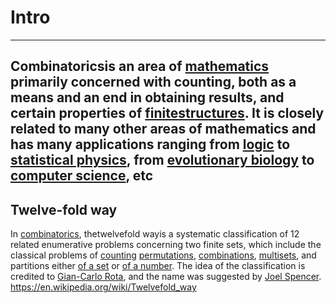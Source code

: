 # Intro

---

## Combinatoricsis an area of [mathematics](https://en.wikipedia.org/wiki/Mathematics) primarily concerned with counting, both as a means and an end in obtaining results, and certain properties of [finite](https://en.wikipedia.org/wiki/Finite_set)[structures](https://en.wikipedia.org/wiki/Mathematical_structure). It is closely related to many other areas of mathematics and has many applications ranging from [logic](https://en.wikipedia.org/wiki/Logic) to [statistical physics](https://en.wikipedia.org/wiki/Statistical_physics), from [evolutionary biology](https://en.wikipedia.org/wiki/Evolutionary_biology) to [computer science](https://en.wikipedia.org/wiki/Computer_science), etc

## Twelve-fold way

In [combinatorics](https://en.wikipedia.org/wiki/Combinatorics), thetwelvefold wayis a systematic classification of 12 related enumerative problems concerning two finite sets, which include the classical problems of [counting](https://en.wikipedia.org/wiki/Counting) [permutations](https://en.wikipedia.org/wiki/Permutations), [combinations](https://en.wikipedia.org/wiki/Combinations), [multisets](https://en.wikipedia.org/wiki/Multiset), and partitions either [of a set](https://en.wikipedia.org/wiki/Partition_of_a_set) or [of a number](https://en.wikipedia.org/wiki/Partition_(number_theory)). The idea of the classification is credited to [Gian-Carlo Rota](https://en.wikipedia.org/wiki/Gian-Carlo_Rota), and the name was suggested by [Joel Spencer](https://en.wikipedia.org/wiki/Joel_Spencer).
<https://en.wikipedia.org/wiki/Twelvefold_way>
